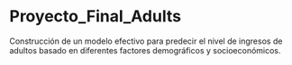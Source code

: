# Proyecto_Final_Adults
Construcción de  un modelo efectivo para predecir el nivel de ingresos de adultos basado en diferentes factores demográficos y socioeconómicos.
